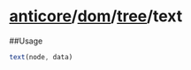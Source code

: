 # [anticore](../../../../../#reference)/[dom](../../#reference)/[tree](../#reference)/<a name="reference">text</a>

##Usage

```js
text(node, data)
```